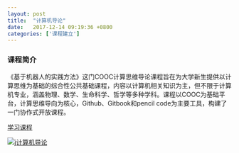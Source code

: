 ```yaml
---
layout: post
title:  "计算机导论"
date:   2017-12-14 09:19:36 +0800
categories: ['课程建立']
---
```

### 课程简介
《基于机器人的实践方法》这门COOC计算思维导论课程旨在为大学新生提供以计算思维为基础的综合性公共基础课程，内容以计算机相关知识为主，但不限于计算机专业，涵盖物理、数学、生命科学、哲学等多种学科。课程以COOC为基础平台，计算思维导向为核心，Github、Gitbook和pencil code为主要工具，构建了一门协作式开放课程。

[学习课程](https://kinggolzu.gitbooks.io/introduction-to-computer/content/)

[![j计算机导论](/images/book-thumb/introduce-to-computer.png)](https://kinggolzu.gitbooks.io/introduction-to-computer/content/)
